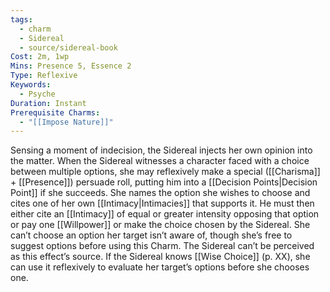```yaml
---
tags:
  - charm
  - Sidereal
  - source/sidereal-book
Cost: 2m, 1wp
Mins: Presence 5, Essence 2
Type: Reflexive
Keywords:
  - Psyche
Duration: Instant
Prerequisite Charms:
  - "[[Impose Nature]]"
---
```

Sensing a moment of indecision, the Sidereal injects her own opinion into the matter. When the Sidereal witnesses a character faced with a choice between multiple options, she may reflexively make a special ([[Charisma]] + [[Presence]]) persuade roll, putting him into a [[Decision Points|Decision Point]] if she succeeds. She names the option she wishes to choose and cites one of her own [[Intimacy|Intimacies]] that supports it. He must then either cite an [[Intimacy]] of equal or greater intensity opposing that option or pay one [[Willpower]] or make the choice chosen by the Sidereal. She can’t choose an option her target isn’t aware of, though she’s free to suggest options before using this Charm. The Sidereal can’t be perceived as this effect’s source. If the Sidereal knows [[Wise Choice]] (p. XX), she can use it reflexively to evaluate her target’s options before she chooses one.